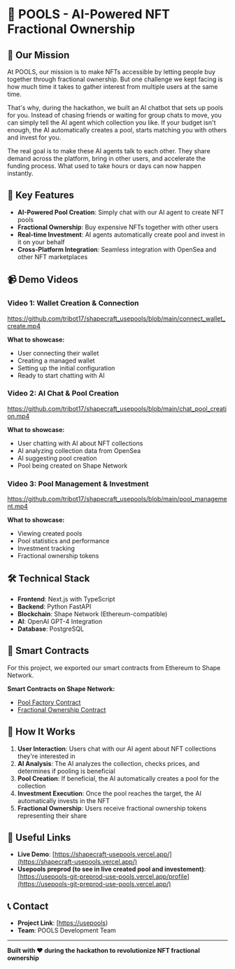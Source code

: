# 🌊 POOLS - AI-Powered NFT Fractional Ownership

## 🎯 Our Mission

At POOLS, our mission is to make NFTs accessible by letting people buy together through fractional ownership. But one challenge we kept facing is how much time it takes to gather interest from multiple users at the same time.

That's why, during the hackathon, we built an AI chatbot that sets up pools for you. Instead of chasing friends or waiting for group chats to move, you can simply tell the AI agent which collection you like. If your budget isn't enough, the AI automatically creates a pool, starts matching you with others and invest for you.

The real goal is to make these AI agents talk to each other. They share demand across the platform, bring in other users, and accelerate the funding process. What used to take hours or days can now happen instantly.

## 🚀 Key Features

- **AI-Powered Pool Creation**: Simply chat with our AI agent to create NFT pools
- **Fractional Ownership**: Buy expensive NFTs together with other users
- **Real-time Investment**: AI agents automatically create pool and invest in it on your behalf
- **Cross-Platform Integration**: Seamless integration with OpenSea and other NFT marketplaces

## 📹 Demo Videos

### Video 1: Wallet Creation & Connection

https://github.com/tribot17/shapecraft_usepools/blob/main/connect_wallet_create.mp4

**What to showcase:**

- User connecting their wallet
- Creating a managed wallet
- Setting up the initial configuration
- Ready to start chatting with AI

### Video 2: AI Chat & Pool Creation

https://github.com/tribot17/shapecraft_usepools/blob/main/chat_pool_creation.mp4

**What to showcase:**

- User chatting with AI about NFT collections
- AI analyzing collection data from OpenSea
- AI suggesting pool creation
- Pool being created on Shape Network

### Video 3: Pool Management & Investment

https://github.com/tribot17/shapecraft_usepools/blob/main/pool_management.mp4

**What to showcase:**

- Viewing created pools
- Pool statistics and performance
- Investment tracking
- Fractional ownership tokens

## 🛠️ Technical Stack

- **Frontend**: Next.js with TypeScript
- **Backend**: Python FastAPI
- **Blockchain**: Shape Network (Ethereum-compatible)
- **AI**: OpenAI GPT-4 Integration
- **Database**: PostgreSQL

## 🔗 Smart Contracts

For this project, we exported our smart contracts from Ethereum to Shape Network.

**Smart Contracts on Shape Network:**

- [Pool Factory Contract](https://sepolia.shapescan.xyz/address/0x7b1B4090fb7bEa28B7E7B08AfE1572AE5CB35098)
- [Fractional Ownership Contract](https://sepolia.shapescan.xyz/address/0x8e0C4fB549f500ED2a20340CeB8BA385A732491D)

## 🎯 How It Works

1. **User Interaction**: Users chat with our AI agent about NFT collections they're interested in
2. **AI Analysis**: The AI analyzes the collection, checks prices, and determines if pooling is beneficial
3. **Pool Creation**: If beneficial, the AI automatically creates a pool for the collection
4. **Investment Execution**: Once the pool reaches the target, the AI automatically invests in the NFT
5. **Fractional Ownership**: Users receive fractional ownership tokens representing their share

## 🔗 Useful Links

- **Live Demo**: [https://shapecraft-usepools.vercel.app/](https://shapecraft-usepools.vercel.app/)
- **Usepools preprod (to see in live created pool and investement)**: [https://usepools-git-preprod-use-pools.vercel.app/profile](https://usepools-git-preprod-use-pools.vercel.app/)

## 📞 Contact

- **Project Link**: [[https://usepools](https://www.usepools.com/))
- **Team**: POOLS Development Team

---

**Built with ❤️ during the hackathon to revolutionize NFT fractional ownership**
